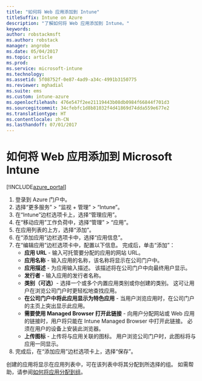 ```yaml
---
title: "如何将 Web 应用添加到 Intune"
titleSuffix: Intune on Azure
description: "了解如何将 Web 应用添加到 Intune。"
keywords: 
author: robstackmsft
ms.author: robstack
manager: angrobe
ms.date: 05/04/2017
ms.topic: article
ms.prod: 
ms.service: microsoft-intune
ms.technology: 
ms.assetid: 5f08752f-0e87-4ad9-a34c-4991b3150775
ms.reviewer: mghadial
ms.suite: ems
ms.custom: intune-azure
ms.openlocfilehash: 476e547f2ee21119443b08db0984f66844f701d3
ms.sourcegitcommit: 34cfebfc1d8b81032f4d41869d74dda559e677e2
ms.translationtype: HT
ms.contentlocale: zh-CN
ms.lasthandoff: 07/01/2017
---
```

# <a name="how-to-add-web-apps-to-microsoft-intune"></a>如何将 Web 应用添加到 Microsoft Intune

[!INCLUDE[azure_portal](./includes/azure_portal.md)]

1. 登录到 Azure 门户中。
2. 选择“更多服务” > “监视 + 管理” > “Intune”。
3. 在“Intune”边栏选项卡上，选择“管理应用”。
4. 在“移动应用”工作负荷中，选择“管理” > “应用”。
5. 在应用列表的上方，选择“添加”。
6. 在“添加应用”边栏选项卡中，选择“应用信息”。
7. 在“编辑应用”边栏选项卡中，配置以下信息。 完成后，单击“添加”：
    - **应用 URL** - 输入可托管要分配的应用的网站 URL。
    - **应用名称** - 输入应用的名称，该名称将显示在公司门户中。
    - **应用描述** - 为应用输入描述。 该描述将在公司门户中向最终用户显示。
    - **发行者** - 输入应用的发行者名称。
    - **类别（可选）**- 选择一个或多个内置应用类别或你创建的类别。 这可让用户在浏览公司门户时更轻松地查找应用。
    - **在公司门户中将此应用显示为特色应用** - 当用户浏览应用时，在公司门户的主页上突出显示此应用。
    - **需要使用 Managed Browser 打开此链接** - 向用户分配网站或 Web 应用的链接时，用户将只能在 Intune Managed Browser 中打开此链接。 必须在用户的设备上安装此浏览器。
    - **上传图标** - 上传将与应用关联的图标。 用户浏览公司门户时，此图标将与应用一同显示。
8. 完成后，在“添加应用”边栏选项卡上，选择“保存”。

创建的应用将显示在应用列表中，可在该列表中将其分配到所选择的组。 如需帮助，请参阅[如何将应用分配到组](apps-deploy.md)。